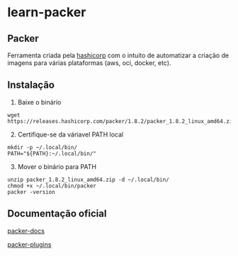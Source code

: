 # learn-packer

## Packer
Ferramenta criada pela [hashicorp](https://www.packer.io/) com o intuito de automatizar
a criação de imagens para várias plataformas (aws, oci, docker, etc).

## Instalação
1. Baixe o binário
```
wget https://releases.hashicorp.com/packer/1.8.2/packer_1.8.2_linux_amd64.zip
```

2. Certifique-se da váriavel PATH local
```
mkdir -p ~/.local/bin/
PATH="${PATH}:~/.local/bin/"
```

3. Mover o binário para PATH
```
unzip packer_1.8.2_linux_amd64.zip -d ~/.local/bin/
chmod +x ~/.local/bin/packer
packer -version
```

## Documentação oficial
[packer-docs](https://www.packer.io/docs)

[packer-plugins](https://www.packer.io/plugins)
